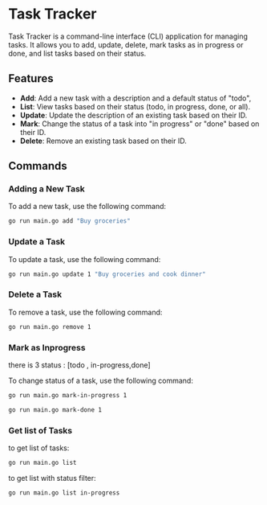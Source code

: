 # Task Tracker

Task Tracker is a command-line interface (CLI) application for managing tasks. It allows you to add, update, delete, mark tasks as in progress or done, and list tasks based on their status.

## Features
- **Add**: Add a new task with a description and a default status of "todo",
- **List**: View tasks based on their status (todo, in progress, done, or all).
- **Update**: Update the description of an existing task based on their ID.
- **Mark**: Change the status of a task into "in progress" or "done" based on their ID.
- **Delete**: Remove an existing task based on their ID.

## Commands

### Adding a New Task

To add a new task, use the following command:

```sh
go run main.go add "Buy groceries"
```
### Update a Task

To update a task, use the following command:

```sh
go run main.go update 1 "Buy groceries and cook dinner"
```

### Delete a Task

To remove a task, use the following command:

```sh
go run main.go remove 1
```

### Mark as Inprogress
there is 3 status : [todo , in-progress,done]

To change status of a task, use the following command:

```sh
go run main.go mark-in-progress 1
```
```sh
go run main.go mark-done 1
```

### Get list of Tasks

to get list of tasks:

```sh
go run main.go list
```

to get list with status filter:
```sh
go run main.go list in-progress
```
